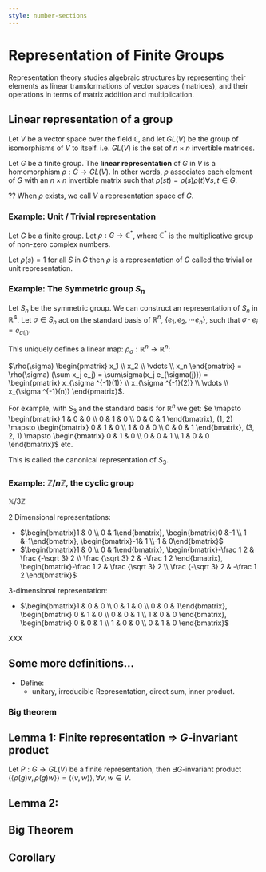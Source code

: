 ```yaml
---
style: number-sections
---
```


# Representation of  Finite Groups

Representation theory studies algebraic structures by representing their
elements as linear transformations of vector spaces (matrices), and their operations
in terms of matrix addition and multiplication.

## Linear representation of a group

Let $V$ be a vector space over the field $\mathbb C$, and let $GL(V)$ be the
group of isomorphisms of $V$ to itself. i.e. $GL(V)$ is the set of $n\times n$
invertible matrices.

Let $G$ be a finite group. The **linear representation** of $G$ in $V$ is a
homomorphism $\rho: G \to GL(V)$.
In other words, $\rho$ associates each element of $G$ with an $n\times n$
invertible matrix such that $\rho(st) = \rho(s)\rho(t) \forall s, t \in G$.

?? When $\rho$ exists, we call $V$ a representation space of $G$.

### Example: Unit / Trivial representation

Let $G$ be a finite group. Let $\rho: G \to \mathbb C^*$, where $\mathbb C^*$ is
the multiplicative group of non-zero complex numbers.

Let $\rho(s) = 1$ for all $S$ in $G$ then $\rho$ is a representation of $G$
called the trivial or unit representation.

### Example: The Symmetric group $S_n$

Let $S_n$ be the symmetric group. We can construct an representation of $S_n$ in
$\mathbb R^4$. Let $\sigma \in S_n$ act on the standard basis of $\mathbb R^n$,
$\{e_1, e_2, \cdots e_n\}$, such that $\sigma\cdot e_i = e_{\sigma(j)}$.

This uniquely defines a linear map: $\rho_\sigma: \mathbb R^n \to \mathbb R^n$:

$\rho(\sigma) \begin{pmatrix} x_1 \\ x_2 \\ \vdots \\ x_n \end{pmatrix} =
\rho(\sigma) (\sum x_j e_j) = \sum\sigma(x_j e_{\sigma(j)}) =
\begin{pmatrix}
x_{\sigma ^{-1}(1)} \\
x_{\sigma ^{-1}(2)} \\
\vdots            \\
x_{\sigma ^{-1}(n)}
\end{pmatrix}$.

For example, with $S_3$ and the standard basis for $\mathbb R^n$ we get:
$e         \mapsto \begin{bmatrix} 1 & 0 & 0 \\ 0 & 1 & 0 \\ 0 & 0 & 1 \end{bmatrix},
 (1, 2)    \mapsto \begin{bmatrix} 0 & 1 & 0 \\ 1 & 0 & 0 \\ 0 & 0 & 1 \end{bmatrix},
 (3, 2, 1) \mapsto \begin{bmatrix} 0 & 1 & 0 \\ 0 & 0 & 1 \\ 1 & 0 & 0 \end{bmatrix}$
etc.

This is called the canonical representation of $S_3$.

### Example: $\mathbb Z / n \mathbb Z$, the cyclic group

$\mathbb X / 3 \mathbb Z$

2 Dimensional representations:

 * $\begin{bmatrix}1 & 0 \\ 0 & 1\end{bmatrix},
    \begin{bmatrix}0 &-1 \\ 1 &-1\end{bmatrix},
    \begin{bmatrix}-1& 1 \\-1 & 0\end{bmatrix}$
 * $\begin{bmatrix}1 & 0 \\ 0 & 1\end{bmatrix},
    \begin{bmatrix}-\frac 1 2 & \frac {-\sqrt 3} 2 \\ \frac {\sqrt 3} 2 & -\frac 1 2 \end{bmatrix},
    \begin{bmatrix}-\frac 1 2 & \frac {\sqrt 3} 2 \\ \frac {-\sqrt 3} 2 & -\frac 1 2 \end{bmatrix}$

3-dimensional representation:

 * $\begin{bmatrix}1 & 0 & 0 \\ 0 & 1 & 0 \\ 0 & 0 & 1\end{bmatrix},
    \begin{bmatrix} 0 & 1 & 0 \\ 0 & 0 & 1 \\ 1 & 0 & 0 \end{bmatrix},
    \begin{bmatrix} 0 & 0 & 1 \\ 1 & 0 & 0 \\ 0 & 1 & 0 \end{bmatrix}$

XXX

## Some more definitions...
* Define:
  - unitary, irreducible Representation, direct sum, inner product.

### Big theorem

## Lemma 1: Finite representation $\Longrightarrow$ $G$-invariant product

Let $P: G \to GL(V)$ be a finite representation, then $\exists G$-invariant
product $\langle\langle \rho(g) v, \rho(g)w\rangle\rangle = \langle\langle v, w
\rangle\rangle, \forall v, w \in V$.

## Lemma 2: 

## Big Theorem
## Corollary
